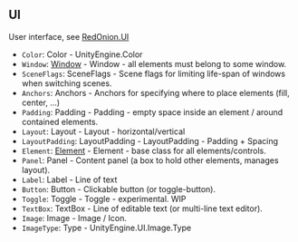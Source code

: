## UI

User interface, see [RedOnion.UI](../../RedOnion.UI/README.md)

- `Color`: Color - UnityEngine.Color
- `Window`: [Window](../../RedOnion.UI/Window.md) - Window - all elements must belong to some window.
- `SceneFlags`: SceneFlags - Scene flags for limiting life-span of windows when switching scenes.
- `Anchors`: Anchors - Anchors for specifying where to place elements (fill, center, ...)
- `Padding`: Padding - Padding - empty space inside an element / around contained elements.
- `Layout`: Layout - Layout - horizontal/vertical
- `LayoutPadding`: LayoutPadding - LayoutPadding - Padding + Spacing
- `Element`: [Element](../../RedOnion.UI/Element.md) - Element - base class for all elements/controls.
- `Panel`: Panel - Content panel (a box to hold other elements, manages layout).
- `Label`: Label - Line of text
- `Button`: Button - Clickable button (or toggle-button).
- `Toggle`: Toggle - Toggle - experimental. WIP
- `TextBox`: TextBox - Line of editable text (or multi-line text editor).
- `Image`: Image - Image / Icon.
- `ImageType`: Type - UnityEngine.UI.Image.Type
